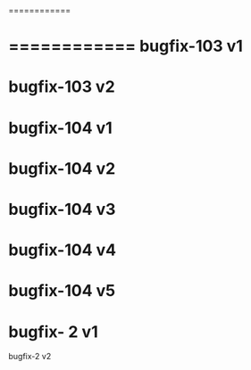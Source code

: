 ============

============
bugfix-103 v1
============
bugfix-103 v2
============
bugfix-104 v1
============
bugfix-104 v2
============
bugfix-104 v3
============
bugfix-104 v4
============
bugfix-104 v5
============
bugfix- 2 v1
============
bugfix-2 v2
